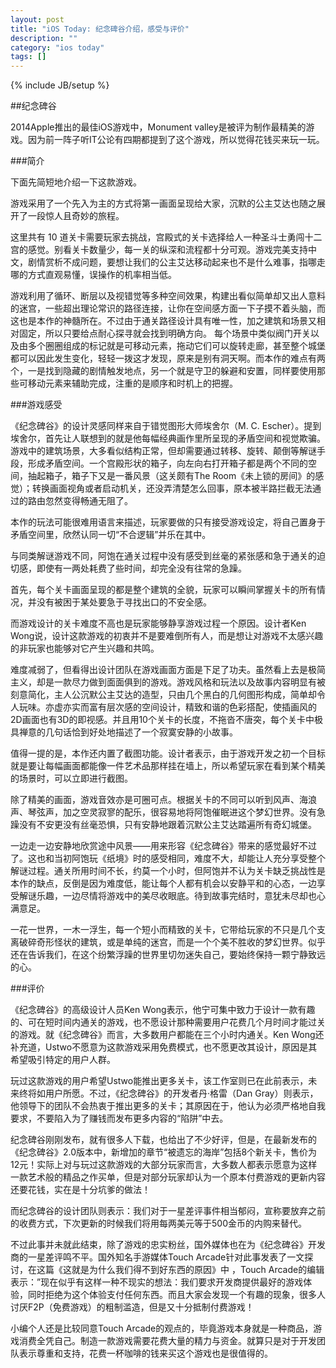 ```yaml
---
layout: post
title: "iOS Today: 纪念碑谷介绍，感受与评价"
description: ""
category: "ios today"
tags: []
---
```

{% include JB/setup %}

##纪念碑谷

2014Apple推出的最佳iOS游戏中，Monument valley是被评为制作最精美的游戏。因为前一阵子听IT公论有四期都提到了这个游戏，所以觉得花钱买来玩一玩。

###简介

下面先简短地介绍一下这款游戏。

游戏采用了一个先入为主的方式将第一画面呈现给大家，沉默的公主艾达也随之展开了一段惊人且奇妙的旅程。 

这里共有 10 道关卡需要玩家去挑战，宫殿式的关卡选择给人一种圣斗士勇闯十二宫的感觉。别看关卡数量少，每一关的纵深和流程都十分可观。游戏完美支持中文，剧情赏析不成问题，要想让我们的公主艾达移动起来也不是什么难事，指哪走哪的方式直观易懂，误操作的机率相当低。

游戏利用了循环、断层以及视错觉等多种空间效果，构建出看似简单却又出人意料的迷宫，一些超出理论常识的路径连接，让你在空间感方面一下子摸不着头脑，而这也是本作的神髓所在。不过由于通关路径设计具有唯一性，加之建筑和场景又相对固定，所以只要给点耐心探寻就会找到明确方向。
每个场景中类似阀门开关以及由多个圈圈组成的标记就是可移动元素，拖动它们可以旋转走廊，甚至整个城堡都可以因此发生变化，轻轻一拨这才发现，原来是别有洞天啊。而本作的难点有两个，一是找到隐藏的剧情触发地点，另一个就是守卫的躲避和安置，同样要使用那些可移动元素来辅助完成，注重的是顺序和时机上的把握。

###游戏感受

《纪念碑谷》的设计灵感同样来自于错觉图形大师埃舍尔（M. C. Escher）。提到埃舍尔，首先让人联想到的就是他每幅经典画作里所呈现的矛盾空间和视觉欺骗。游戏中的建筑场景，大多看似结构正常，但却需要通过转移、旋转、颠倒等解谜手段，形成矛盾空间。一个宫殿形状的箱子，向左向右打开箱子都是两个不同的空间，抽起箱子，箱子下又是一番风景（这关颇有The Room《未上锁的房间》的感觉）；转换画面视角或者启动机关，还没弄清楚怎么回事，原本被半路拦截无法通过的路由忽然变得畅通无阻了。

本作的玩法可能很难用语言来描述，玩家要做的只有接受游戏设定，将自己置身于矛盾空间里，欣然认同一切“不合逻辑”并乐在其中。

与同类解谜游戏不同，阿饱在通关过程中没有感受到丝毫的紧张感和急于通关的迫切感，即使有一两处耗费了些时间，却完全没有往常的急躁。

首先，每个关卡画面呈现的都是整个建筑的全貌，玩家可以瞬间掌握关卡的所有情况，并没有被困于某处要急于寻找出口的不安全感。

而游戏设计的关卡难度不高也是玩家能够静享游戏过程一个原因。设计者Ken Wong说，设计这款游戏的初衷并不是要难倒所有人，而是想让对游戏不太感兴趣的非玩家也能够对它产生兴趣和共鸣。

难度减弱了，但看得出设计团队在游戏画面方面是下足了功夫。虽然看上去是极简主义，却是一款尽力做到面面俱到的游戏。游戏风格和玩法以及故事内容明显有被刻意简化，主人公沉默公主艾达的造型，只由几个黑白的几何图形构成，简单却令人玩味。亦虚亦实而富有层次感的空间设计，精致和谐的色彩搭配，使插画风的2D画面也有3D的即视感。并且用10个关卡的长度，不拖沓不唐突，每个关卡中极具禅意的几句话恰到好处地描述了一个寂寞安静的小故事。

值得一提的是，本作还内置了截图功能。设计者表示，由于游戏开发之初一个目标就是要让每幅画面都能像一件艺术品那样挂在墙上，所以希望玩家在看到某个精美的场景时，可以立即进行截图。

除了精美的画面，游戏音效亦是可圈可点。根据关卡的不同可以听到风声、海浪声、琴弦声，加之空灵寂寥的配乐，很容易地将阿饱催眠进这个梦幻世界。没有急躁没有不安更没有丝毫恐惧，只有安静地跟着沉默公主艾达踏遍所有奇幻城堡。

一边走一边安静地欣赏途中风景——用来形容《纪念碑谷》带来的感觉最好不过了。这也和当初阿饱玩《纸境》时的感受相同，难度不大，却能让人充分享受整个解谜过程。通关所用时间不长，约莫一个小时，但阿饱并不认为关卡缺乏挑战性是本作的缺点，反倒是因为难度低，能让每个人都有机会以安静平和的心态，一边享受解谜乐趣，一边尽情将游戏中的美尽收眼底。待到故事完结时，意犹未尽却也心满意足。

一花一世界，一木一浮生，每一个短小而精致的关卡，它带给玩家的不只是几个支离破碎奇形怪状的建筑，或是单纯的迷宫，而是一个个美不胜收的梦幻世界。似乎还在告诉我们，在这个纷繁浮躁的世界里切勿迷失自己，要始终保持一颗宁静致远的心。

###评价

《纪念碑谷》的高级设计人员Ken Wong表示，他宁可集中致力于设计一款有趣的、可在短时间内通关的游戏，也不愿设计那种需要用户花费几个月时间才能过关的游戏。就《纪念碑谷》而言，大多数用户都能在三个小时内通关。Ken Wong还补充道，Ustwo不愿意为这款游戏采用免费模式，也不愿更改其设计，原因是其希望吸引特定的用户人群。

玩过这款游戏的用户希望Ustwo能推出更多关卡，该工作室则已在此前表示，未来终将如用户所愿。不过，《纪念碑谷》的开发者丹·格雷（Dan Gray）则表示，他领导下的团队不会热衷于推出更多的关卡；其原因在于，他认为必须严格地自我要求，不要陷入为了赚钱而发布更多内容的“陷阱”中去。

纪念碑谷刚刚发布，就有很多人下载，也给出了不少好评，但是，在最新发布的《纪念碑谷》2.0版本中，新增加的章节“被遗忘的海岸”包括8个新关卡，售价为12元！实际上对与玩过这款游戏的大部分玩家而言，大多数人都表示愿意为这样一款艺术般的精品之作买单，但是对部分玩家却认为一个原本付费游戏的更新内容还要花钱，实在是十分坑爹的做法！

而纪念碑谷的设计团队则表示：我们对于一星差评事件相当郁闷，宣称要放弃之前的收费方式，下次更新的时候我们将用每两美元等于500金币的内购来替代。

不过此事并未就此结束，除了游戏的忠实粉丝，国外媒体也在为《纪念碑谷》开发商的一星差评鸣不平。国外知名手游媒体Touch Arcade针对此事发表了一文探讨，在这篇《这就是为什么我们得不到好东西的原因》中 ，Touch Arcade的编辑表示：”现在似乎有这样一种不现实的想法：我们要求开发商提供最好的游戏体验，同时拒绝为这个体验支付任何东西。而且大家会发现一个有趣的现象，很多人讨厌F2P（免费游戏）的粗制滥造，但是又十分抵制付费游戏！

小编个人还是比较同意Touch Arcade的观点的，毕竟游戏本身就是一种商品，游戏消费全凭自己。制造一款游戏需要花费大量的精力与资金。就算只是对于开发团队表示尊重和支持，花费一杯咖啡的钱来买这个游戏也是很值得的。



